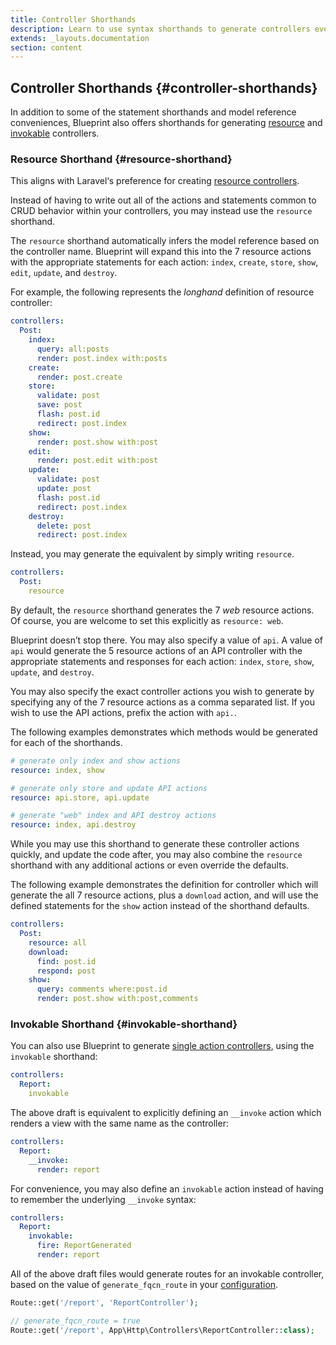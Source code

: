 ```yaml
---
title: Controller Shorthands
description: Learn to use syntax shorthands to generate controllers even faster with Blueprint.
extends: _layouts.documentation
section: content
---
```

## Controller Shorthands {#controller-shorthands}
In addition to some of the statement shorthands and model reference conveniences, Blueprint also offers shorthands for generating [resource](#resource-shorthand) and [invokable](#invokable-shorthand) controllers.

### Resource Shorthand {#resource-shorthand}
This aligns with Laravel‘s preference for creating [resource controllers](https://laravel.com/docs/controllers#resource-controllers).

Instead of having to write out all of the actions and statements common to CRUD behavior within your controllers, you may instead use the `resource` shorthand.

The `resource` shorthand automatically infers the model reference based on the controller name. Blueprint will expand this into the 7 resource actions with the appropriate statements for each action: `index`, `create`, `store`, `show`, `edit`, `update`, and `destroy`.

For example, the following represents the _longhand_ definition of resource controller:

```yaml
controllers:
  Post:
    index:
      query: all:posts
      render: post.index with:posts
    create:
      render: post.create
    store:
      validate: post
      save: post
      flash: post.id
      redirect: post.index
    show:
      render: post.show with:post
    edit:
      render: post.edit with:post
    update:
      validate: post
      update: post
      flash: post.id
      redirect: post.index
    destroy:
      delete: post
      redirect: post.index
```

Instead, you may generate the equivalent by simply writing `resource`.

```yaml
controllers:
  Post:
    resource
```

By default, the `resource` shorthand generates the 7 _web_ resource actions. Of course, you are welcome to set this explicitly as `resource: web`.

Blueprint doesn’t stop there. You may also specify a value of `api`. A value of `api` would generate the 5 resource actions of an API controller with the appropriate statements and responses for each action: `index`, `store`, `show`, `update`, and `destroy`.

You may also specify the exact controller actions you wish to generate by specifying any of the 7 resource actions as a comma separated list. If you wish to use the API actions, prefix the action with `api.`.

The following examples demonstrates which methods would be generated for each of the shorthands.

```yaml
# generate only index and show actions
resource: index, show

# generate only store and update API actions
resource: api.store, api.update

# generate "web" index and API destroy actions
resource: index, api.destroy
```

While you may use this shorthand to generate these controller actions quickly, and update the code after, you may also combine the `resource` shorthand with any additional actions or even override the defaults.

The following example demonstrates the definition for controller which will generate the all 7 resource actions, plus a `download` action, and will use the defined statements for the `show` action instead of the shorthand defaults.

```yaml
controllers:
  Post:
    resource: all
    download:
      find: post.id
      respond: post
    show:
      query: comments where:post.id
      render: post.show with:post,comments
```

### Invokable Shorthand {#invokable-shorthand}
You can also use Blueprint to generate [single action controllers](https://laravel.com/docs/controllers#single-action-controllers),
using the `invokable` shorthand:

```yaml
controllers:
  Report:
    invokable
```

The above draft is equivalent to explicitly defining an `__invoke` action which renders a view with the same name as the controller:

```yaml
controllers:
  Report:
    __invoke:
      render: report
```

For convenience, you may also define an `invokable` action instead of having to remember the underlying `__invoke` syntax:

```yaml
controllers:
  Report:
    invokable:
      fire: ReportGenerated
      render: report
```

All of the above draft files would generate routes for an invokable controller, based on the value of `generate_fqcn_route`
in your [configuration](/docs/advanced-configuration).

```php
Route::get('/report', 'ReportController');

// generate_fqcn_route = true
Route::get('/report', App\Http\Controllers\ReportController::class);
```

